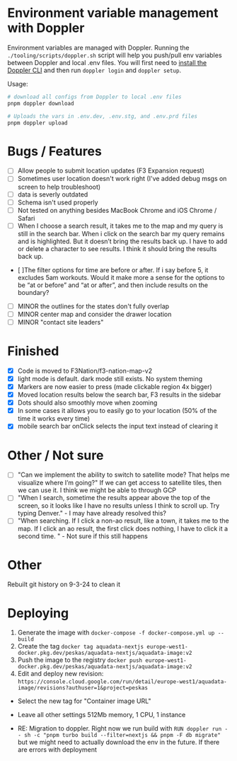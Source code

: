 # Environment variable management with Doppler

Environment variables are managed with Doppler. Running the `./tooling/scripts/doppler.sh` script will help you push/pull env variables between Doppler and local .env files. You will first need to [install the Doppler CLI](https://docs.doppler.com/docs/cli) and then run `doppler login` and `doppler setup`.

Usage:

```bash
# download all configs from Doppler to local .env files
pnpm doppler download

# Uploads the vars in .env.dev, .env.stg, and .env.prd files
pnpm doppler upload
```

# Bugs / Features

- [ ] Allow people to submit location updates (F3 Expansion request)
- [ ] Sometimes user location doesn't work right (I've added debug msgs on screen to help troubleshoot)
- [ ] data is severly outdated
- [ ] Schema isn't used properly
- [ ] Not tested on anything besides MacBook Chrome and iOS Chrome / Safari
- [ ] When I choose a search result, it takes me to the map and my query is still in the search bar. When i click on the search bar my query remains and is highlighted. But it doesn’t bring the results back up. I have to add or delete a character to see results. I think it should bring the results back up.
- [ ]The filter options for time are before or after. If i say before 5, it excludes 5am workouts. Would it make more a sense for the options to be “at or before” and “at or after”, and then include results on the boundary?
- [ ] MINOR the outlines for the states don't fully overlap
- [ ] MINOR center map and consider the drawer location
- [ ] MINOR "contact site leaders"

# Finished

- [x] Code is moved to F3Nation/f3-nation-map-v2
- [x] light mode is default. dark mode still exists. No system theming
- [x] Markers are now easier to press (made clickable region 4x bigger)
- [x] Moved location results below the search bar, F3 results in the sidebar
- [x] Dots should also smoothly move when zooming
- [x] In some cases it allows you to easily go to your location (50% of the time it works every time)
- [x] mobile search bar onClick selects the input text instead of clearing it

# Other / Not sure

- [ ] "Can we implement the ability to switch to satellite mode? That helps me visualize where I’m going?" If we can get access to satellite tiles, then we can use it. I think we might be able to through GCP
- [ ] "When I search, sometime the results appear above the top of the screen, so it looks like I have no results unless I think to scroll up. Try typing Denver." - I may have already resolved this?
- [ ] "When searching. If I click a non-ao result, like a town, it takes me to the map. If I click an ao result, the first click does nothing, I have to click it a second time. " - Not sure if this still happens

# Other

Rebuilt git history on 9-3-24 to clean it

# Deploying

1. Generate the image with `docker-compose -f docker-compose.yml up --build`
2. Create the tag `docker tag aquadata-nextjs europe-west1-docker.pkg.dev/peskas/aquadata-nextjs/aquadata-image:v2`
3. Push the image to the registry `docker push europe-west1-docker.pkg.dev/peskas/aquadata-nextjs/aquadata-image:v2`
4. Edit and deploy new revision: `https://console.cloud.google.com/run/detail/europe-west1/aquadata-image/revisions?authuser=1&project=peskas`

- Select the new tag for "Container image URL"
- Leave all other settings 512Mb memory, 1 CPU, 1 instance

- RE: Migration to doppler. Right now we run build with `RUN doppler run -- sh -c "pnpm turbo build --filter=nextjs && pnpm -F db migrate"` but we might need to actually download the env in the future. If there are errors with deployment
